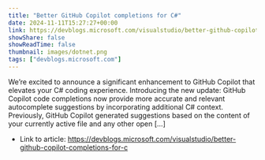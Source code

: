 ```yaml
---
title: "Better GitHub Copilot completions for C#"
date: 2024-11-11T15:27:27+00:00
link: https://devblogs.microsoft.com/visualstudio/better-github-copilot-completions-for-c
showShare: false
showReadTime: false
thumbnail: images/dotnet.png
tags: ["devblogs.microsoft.com"]
---
```

We’re excited to announce a significant enhancement to GitHub Copilot that elevates your C# coding experience. Introducing the new update: GitHub Copilot code completions now provide more accurate and relevant autocomplete suggestions by incorporating additional C# context. Previously, GitHub Copilot generated suggestions based on the content of your currently active file and any other open […]

- Link to article: https://devblogs.microsoft.com/visualstudio/better-github-copilot-completions-for-c